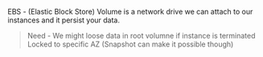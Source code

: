 EBS - (Elastic Block Store) Volume is a network drive we can attach to our instances and it persist your data.

> Need - We might loose data in root volumne if instance is terminated
> Locked to specific AZ (Snapshot can make it possible though)